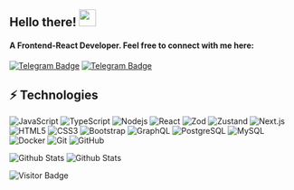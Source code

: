 ## Hello there! <img src="https://raw.githubusercontent.com/aemmadi/aemmadi/master/wave.gif" width="30">

#### A Frontend-React Developer. Feel free to connect with me here:
[![Telegram Badge](https://img.shields.io/badge/Vanguardd-blue?style=flat-square&logo=Telegram&labelColor=blue&logoColor=white&link=https://t.me/vanguardd)](https://t.me/vanguardd)
[![Telegram Badge](https://img.shields.io/badge/Fr0ntendmems-blue?style=flat-square&logo=Telegram&labelColor=blue&logoColor=white&link=https://t.me/fr0ntendmems)](https://t.me/fr0ntendmems)

## ⚡ Technologies

![JavaScript](https://img.shields.io/badge/-JavaScript-black?style=flat-square&logo=javascript)
![TypeScript](https://img.shields.io/badge/-TypeScript-white?style=flat-square&logo=typescript)
![Nodejs](https://img.shields.io/badge/-Nodejs-black?style=flat-square&logo=Node.js)
![React](https://img.shields.io/badge/-React-black?style=flat-square&logo=react)
![Zod](https://img.shields.io/badge/-Zod-black?style=flat-square&logo=zod)
![Zustand](https://img.shields.io/badge/-Zustand-black?style=flat-square&logo=zustand)
![Next.js](https://img.shields.io/badge/-Nextjs-black?style=flat-square&logo=Next.js)
![HTML5](https://img.shields.io/badge/-HTML5-E34F26?style=flat-square&logo=html5&logoColor=white)
![CSS3](https://img.shields.io/badge/-CSS3-1572B6?style=flat-square&logo=css3)
![Bootstrap](https://img.shields.io/badge/-Bootstrap-563D7C?style=flat-square&logo=bootstrap)
![GraphQL](https://img.shields.io/badge/-GraphQL-E10098?style=flat-square&logo=graphql)
![PostgreSQL](https://img.shields.io/badge/-PostgreSQL-336791?style=flat-square&logo=postgresql)
![MySQL](https://img.shields.io/badge/-MySQL-black?style=flat-square&logo=mysql)
![Docker](https://img.shields.io/badge/-Docker-black?style=flat-square&logo=docker)
![Git](https://img.shields.io/badge/-Git-black?style=flat-square&logo=git)
![GitHub](https://img.shields.io/badge/-GitHub-181717?style=flat-square&logo=github)


![Github Stats](https://github-readme-stats.vercel.app/api?username=max0n4ik&count_private=true&show_icons=true&include_all_commits=true&bg_color=00000000&text_color=ffff)
![Github Stats](https://github-readme-stats.vercel.app/api/top-langs/?username=max0n4ik&bg_color=00000000&langs_count=6&hide=python&layout=donut&text_color=ffff)

![Visitor Badge](https://visitor-badge.laobi.icu/badge?page_id=max0n4ik.max0n4ik)
